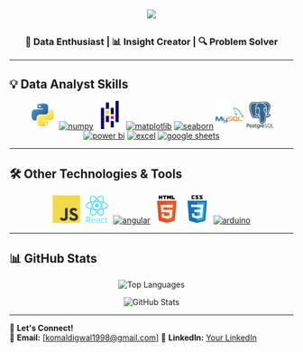  <h1 align="center">
  <a href="#">
    <img src="https://readme-typing-svg.herokuapp.com?font=Fira+Code&weight=600&size=28&duration=3000&pause=1000&color=F7506E&center=true&vCenter=true&width=435&lines=Hi+%F0%9F%91%8B%2C+I'm+Komal!;A+Passionate+Data+Analyst">
  </a>
</h1>

<h3 align="center">🚀 Data Enthusiast | 📊 Insight Creator | 🔍 Problem Solver</h3>

---

## **💡 Data Analyst Skills**
<p align="center">
  <a href="https://www.python.org"><img src="https://raw.githubusercontent.com/devicons/devicon/master/icons/python/python-original.svg" alt="python" width="50" height="50"/></a> 
  <a href="https://numpy.org/"><img src="https://upload.wikimedia.org/wikipedia/commons/3/31/NumPy_logo_2020.svg" alt="numpy" width="50" height="50"/></a>
  <a href="https://pandas.pydata.org/"><img src="https://raw.githubusercontent.com/devicons/devicon/master/icons/pandas/pandas-original.svg" alt="pandas" width="50" height="50"/></a>
  <a href="https://matplotlib.org/"><img src="https://upload.wikimedia.org/wikipedia/commons/8/84/Matplotlib_icon.svg" alt="matplotlib" width="50" height="50"/></a>
  <a href="https://seaborn.pydata.org/"><img src="https://seaborn.pydata.org/_images/logo-mark-lightbg.svg" alt="seaborn" width="50" height="50"/></a> 
  <a href="https://www.mysql.com/"><img src="https://raw.githubusercontent.com/devicons/devicon/master/icons/mysql/mysql-original-wordmark.svg" alt="mysql" width="50" height="50"/></a> 
  <a href="https://www.postgresql.org"><img src="https://raw.githubusercontent.com/devicons/devicon/master/icons/postgresql/postgresql-original-wordmark.svg" alt="postgresql" width="50" height="50"/></a>
  <a href="https://powerbi.microsoft.com/"><img src="https://github.com/microsoft/PowerBI-Icons/blob/main/SVG/Power-BI.svg?raw=true" alt="power bi" width="50" height="50"/></a>  
  <a href="https://www.microsoft.com/en-us/microsoft-365/excel"><img src="https://upload.wikimedia.org/wikipedia/commons/7/73/Microsoft_Excel_2013-2019_logo.svg" alt="excel" width="50" height="50"/></a>
  <a href="https://www.google.com/sheets/about/"><img src="https://upload.wikimedia.org/wikipedia/commons/3/30/Google_Sheets_logo_%282014-2020%29.svg" alt="google sheets" width="50" height="50"/></a> 
</p>

---

## **🛠️ Other Technologies & Tools**
<p align="center">
  <a href="https://developer.mozilla.org/en-US/docs/Web/JavaScript"><img src="https://raw.githubusercontent.com/devicons/devicon/master/icons/javascript/javascript-original.svg" alt="javascript" width="50" height="50"/></a>
  <a href="https://reactjs.org/"><img src="https://raw.githubusercontent.com/devicons/devicon/master/icons/react/react-original-wordmark.svg" alt="react" width="50" height="50"/></a>  
  <a href="https://angular.io"><img src="https://angular.io/assets/images/logos/angular/angular.svg" alt="angular" width="50" height="50"/></a> 
  <a href="https://www.w3.org/html/"><img src="https://raw.githubusercontent.com/devicons/devicon/master/icons/html5/html5-original-wordmark.svg" alt="html5" width="50" height="50"/></a> 
  <a href="https://www.w3schools.com/css/"><img src="https://raw.githubusercontent.com/devicons/devicon/master/icons/css3/css3-original-wordmark.svg" alt="css3" width="50" height="50"/></a>
  <a href="https://www.arduino.cc/"><img src="https://cdn.worldvectorlogo.com/logos/arduino-1.svg" alt="arduino" width="50" height="50"/></a> 
</p>

---

## **📊 GitHub Stats**
<p align="center">
  <img src="https://github-readme-stats.vercel.app/api/top-langs/?username=komaldigwal&layout=compact&theme=radical" alt="Top Languages" />
</p>
<p align="center">
  <img src="https://github-readme-stats.vercel.app/api?username=komaldigwal&show_icons=true&theme=radical" alt="GitHub Stats" />
</p>

---

🚀 **Let's Connect!**  
📧 **Email:** [komaldigwal1998@gmail.com] 
🔗 **LinkedIn:** [Your LinkedIn](https://www.linkedin.com/in/your-profile) 

